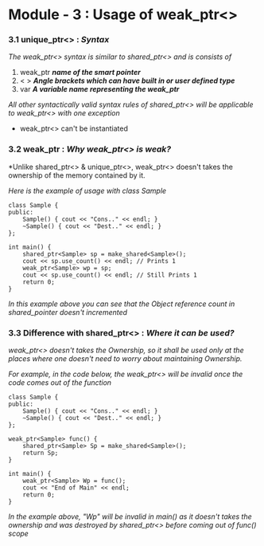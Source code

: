 # Module - 3 : Usage of weak_ptr<>

### 3.1 unique_ptr<> : *Syntax*

*The weak_ptr<> syntax is similar to shared_ptr<> and is consists of*

1. weak_ptr  ***name of the smart pointer***
2. < > ***Angle brackets which can have built in or user defined type***
3. var ***A variable name representing the weak_ptr***

*All other syntactically valid syntax rules of shared_ptr<> will be applicable to weak_ptr<> with one exception*

* weak_ptr<> can't be instantiated

### 3.2 weak_ptr : *Why weak_ptr<> is weak?*

*Unlike shared_ptr<> & unique_ptr<>, weak_ptr<> doesn't takes the ownership of the memory contained by it.

*Here is the example of usage with class Sample*

```
class Sample {
public:
	Sample() { cout << "Cons.." << endl; }
	~Sample() { cout << "Dest.." << endl; }
};

int main() {
	shared_ptr<Sample> sp = make_shared<Sample>();
	cout << sp.use_count() << endl; // Prints 1
	weak_ptr<Sample> wp = sp;
	cout << sp.use_count() << endl; // Still Prints 1
	return 0;
}

```
*In this example above you can see that the Object reference count in shared_pointer doesn't incremented*

### 3.3 Difference with shared_ptr<> : *Where it can be used?*

*weak_ptr<> doesn't takes the Ownership, so it shall be used only at the places where one doesn't need to worry about maintaining Ownership.*

*For example, in the code below, the weak_ptr<> will be invalid once the code comes out of the function*

```
class Sample {
public:
	Sample() { cout << "Cons.." << endl; }
	~Sample() { cout << "Dest.." << endl; }
};

weak_ptr<Sample> func() {
	shared_ptr<Sample> Sp = make_shared<Sample>();
	return Sp;
}

int main() {
	weak_ptr<Sample> Wp = func();
	cout << "End of Main" << endl;
	return 0;
}

```

*In the example above, "Wp" will be invalid in main() as it doesn't takes the ownership and was destroyed by shared_ptr<> before coming out of func() scope*
